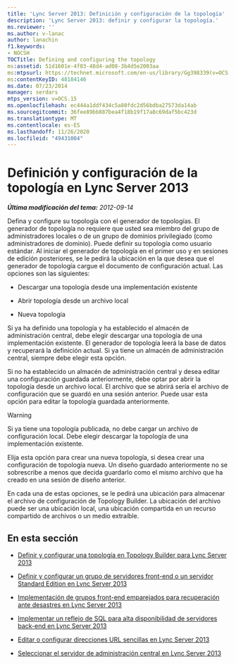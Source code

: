```yaml
---
title: 'Lync Server 2013: Definición y configuración de la topología'
description: 'Lync Server 2013: definir y configurar la topología.'
ms.reviewer: ''
ms.author: v-lanac
author: lanachin
f1.keywords:
- NOCSH
TOCTitle: Defining and configuring the topology
ms:assetid: 51d1601e-4f83-48d4-ad08-3b4d5e2003aa
ms:mtpsurl: https://technet.microsoft.com/en-us/library/Gg398339(v=OCS.15)
ms:contentKeyID: 48184146
ms.date: 07/23/2014
manager: serdars
mtps_version: v=OCS.15
ms.openlocfilehash: ec444a1ddf434c5a80fdc2d56bdba27573da14ab
ms.sourcegitcommit: 36fee89bb887bea4f18b19f17a8c69daf5bc423d
ms.translationtype: MT
ms.contentlocale: es-ES
ms.lasthandoff: 11/26/2020
ms.locfileid: "49431004"
---
```

# <a name="defining-and-configuring-the-topology-in-lync-server-2013"></a>Definición y configuración de la topología en Lync Server 2013

<div data-xmlns="http://www.w3.org/1999/xhtml">

<div class="topic" data-xmlns="http://www.w3.org/1999/xhtml" data-msxsl="urn:schemas-microsoft-com:xslt" data-cs="https://msdn.microsoft.com/">

<div data-asp="https://msdn2.microsoft.com/asp">



</div>

<div id="mainSection">

<div id="mainBody">

<span> </span>

_**Última modificación del tema:** 2012-09-14_

Defina y configure su topología con el generador de topologías. El generador de topología no requiere que usted sea miembro del grupo de administradores locales o de un grupo de dominios privilegiado (como administradores de dominio). Puede definir su topología como usuario estándar. Al iniciar el generador de topología en el primer uso y en sesiones de edición posteriores, se le pedirá la ubicación en la que desea que el generador de topología cargue el documento de configuración actual. Las opciones son las siguientes:

  - Descargar una topología desde una implementación existente

  - Abrir topología desde un archivo local

  - Nueva topología

Si ya ha definido una topología y ha establecido el almacén de administración central, debe elegir descargar una topología de una implementación existente. El generador de topología leerá la base de datos y recuperará la definición actual. Si ya tiene un almacén de administración central, siempre debe elegir esta opción.

Si no ha establecido un almacén de administración central y desea editar una configuración guardada anteriormente, debe optar por abrir la topología desde un archivo local. El archivo que se abrirá sería el archivo de configuración que se guardó en una sesión anterior. Puede usar esta opción para editar la topología guardada anteriormente.

<div>


> [!WARNING]  
> Si ya tiene una topología publicada, no debe cargar un archivo de configuración local. Debe elegir descargar la topología de una implementación existente.



</div>

Elija esta opción para crear una nueva topología, si desea crear una configuración de topología nueva. Un diseño guardado anteriormente no se sobrescribe a menos que decida guardarlo como el mismo archivo que ha creado en una sesión de diseño anterior.

En cada una de estas opciones, se le pedirá una ubicación para almacenar el archivo de configuración de Topology Builder. La ubicación del archivo puede ser una ubicación local, una ubicación compartida en un recurso compartido de archivos o un medio extraíble.

<div>

## <a name="in-this-section"></a>En esta sección

  - [Definir y configurar una topología en Topology Builder para Lync Server 2013](lync-server-2013-define-and-configure-a-topology-in-topology-builder.md)

  - [Definir y configurar un grupo de servidores front-end o un servidor Standard Edition en Lync Server 2013](lync-server-2013-define-and-configure-a-front-end-pool-or-standard-edition-server.md)

  - [Implementación de grupos front-end emparejados para recuperación ante desastres en Lync Server 2013](lync-server-2013-deploying-paired-front-end-pools-for-disaster-recovery.md)

  - [Implementar un reflejo de SQL para alta disponibilidad de servidores back-end en Lync Server 2013](lync-server-2013-deploying-sql-mirroring-for-back-end-server-high-availability.md)

  - [Editar o configurar direcciones URL sencillas en Lync Server 2013](lync-server-2013-edit-or-configure-simple-urls.md)

  - [Seleccionar el servidor de administración central en Lync Server 2013](lync-server-2013-select-the-central-management-server.md)

</div>

</div>

<span> </span>

</div>

</div>

</div>

